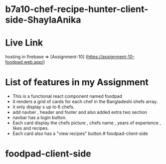 # b7a10-chef-recipe-hunter-client-side-ShaylaAnika

# Live Link

hosting in firebase => [Assignment-10] (https://assignment-10-foodpad.web.app/)

# List of features in my Assignment
* This is a  functional react component named foodpad
* it renders a grid of cards for each chef in the Bangladeshi shefs array.
* it only display s up to 6 chefs.
* add navber , header and footer and also added extra two section
* navbar has a login button.
* Each card display the chefs picture , chefs name , years of experience , likes and recipes.
* Each card also has a "view recipes" button.# foodpad-client-side
# foodpad-client-side
